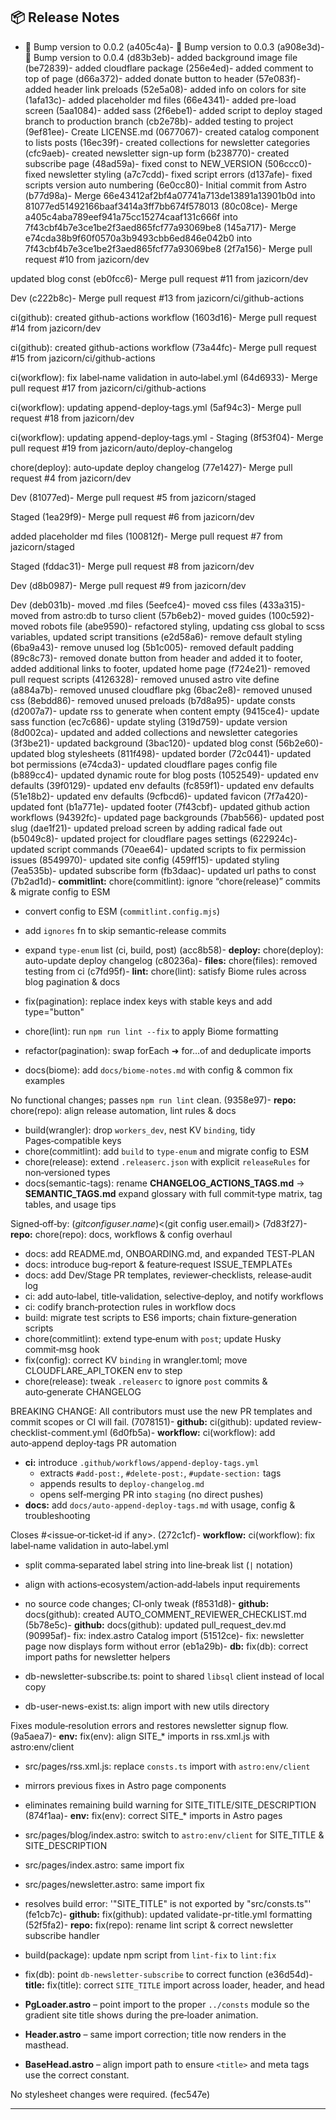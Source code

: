 ## 📦 Release Notes


- 🔢 Bump version to 0.0.2 (a405c4a)- 🔢 Bump version to 0.0.3 (a908e3d)- 🔢 Bump version to 0.0.4 (d83b3eb)- added background image file (be72839)- added cloudflare package (256e4ed)- added comment to top of page (d66a372)- added donate button to header (57e083f)- added header link preloads (52e5a08)- added info on colors for site (1afa13c)- added placeholder md files (66e4341)- added pre-load screen (5aa1084)- added sass (2f6ebe1)- added script to deploy staged branch to production branch (cb2e78b)- added testing to project (9ef81ee)- Create LICENSE.md (0677067)- created catalog component to lists posts (16ec39f)- created collections for newsletter categories (cfc9aeb)- created newsletter sign-up form (b238770)- created subscribe page (48ad59a)- fixed const to NEW_VERSION (506ccc0)- fixed newsletter styling (a7c7cdd)- fixed script errors (d137afe)- fixed scripts version auto numbering (6e0cc80)- Initial commit from Astro (b77d98a)- Merge 66e43412af2bf4a07741a713de13891a13901b0d into 81077ed51492166baaf3414a3ff7bb674f578013 (80c08ce)- Merge a405c4aba789eef941a75cc15274caaf131c666f into 7f43cbf4b7e3ce1be2f3aed865fcf77a93069be8 (145a717)- Merge e74cda38b9f60f0570a3b9493cbb6ed846e042b0 into 7f43cbf4b7e3ce1be2f3aed865fcf77a93069be8 (2f7a156)- Merge pull request #10 from jazicorn/dev

updated blog const (eb0fcc6)- Merge pull request #11 from jazicorn/dev

Dev (c222b8c)- Merge pull request #13 from jazicorn/ci/github-actions

ci(github): created github-actions workflow (1603d16)- Merge pull request #14 from jazicorn/dev

ci(github): created github-actions workflow (73a44fc)- Merge pull request #15 from jazicorn/ci/github-actions

ci(workflow): fix label‑name validation in auto‑label.yml (64d6933)- Merge pull request #17 from jazicorn/ci/github-actions

ci(workflow): updating append-deploy‑tags.yml (5af94c3)- Merge pull request #18 from jazicorn/dev

ci(workflow): updating append-deploy‑tags.yml - Staging (8f53f04)- Merge pull request #19 from jazicorn/auto/deploy-changelog

chore(deploy): auto‑update deploy changelog (77e1427)- Merge pull request #4 from jazicorn/dev

Dev (81077ed)- Merge pull request #5 from jazicorn/staged

Staged (1ea29f9)- Merge pull request #6 from jazicorn/dev

added placeholder md files (100812f)- Merge pull request #7 from jazicorn/staged

Staged (fddac31)- Merge pull request #8 from jazicorn/dev

Dev (d8b0987)- Merge pull request #9 from jazicorn/dev

Dev (deb031b)- moved .md files (5eefce4)- moved css files (433a315)- moved from astro:db to turso client (57b6eb2)- moved guides (100c592)- moved robots file (abe9590)- refactored styling, updating css global to scss variables, updated script transitions (e2d58a6)- remove default styling (6ba9a43)- remove unused log (5b1c005)- removed default padding (89c8c73)- removed donate button from header and added it to footer, added additional links to footer, updated home page (f724e21)- removed pull request scripts (4126328)- removed unused astro vite define (a884a7b)- removed unused cloudflare pkg (6bac2e8)- removed unused css (8ebdd86)- removed unused preloads (b7d8a95)- update consts (d2007a7)- update rss to generate when content empty (9415ce4)- update sass function (ec7c686)- update styling (319d759)- update version (8d002ca)- updated and added collections and newsletter categories (3f3be21)- updated background (3bac120)- updated blog const (56b2e60)- updated blog stylesheets (811f498)- updated border (72c0441)- updated bot permissions (e74cda3)- updated cloudflare pages config file (b889cc4)- updated dynamic route for blog posts (1052549)- updated env defaults (39f0129)- updated env defaults (fc859f1)- updated env defaults (51e18b2)- updated env defaults (9cfbcd6)- updated favicon (7f7a420)- updated font (b1a771e)- updated footer (7f43cbf)- updated github action workflows (94392fc)- updated page backgrounds (7bab566)- updated post slug (dae1f21)- updated preload screen by adding radical fade out (b5049c8)- updated project for cloudflare pages settings (622924c)- updated script commands (70eae64)- updated scripts to fix permission issues (8549970)- updated site config (459ff15)- updated styling (7ea535b)- updated subscribe form (fb3daac)- updated url paths to const (7b2ad1d)- **commitlint:** chore(commitlint): ignore “chore(release)” commits & migrate config to ESM

* convert config to ESM (`commitlint.config.mjs`)
* add `ignores` fn to skip semantic‑release commits
* expand `type‑enum` list (ci, build, post) (acc8b58)- **deploy:** chore(deploy): auto-update deploy changelog (c80236a)- **files:** chore(files): removed testing from ci (c7fd95f)- **lint:** chore(lint): satisfy Biome rules across blog pagination & docs

* fix(pagination): replace index keys with stable keys and add type="button"
* chore(lint): run `npm run lint --fix` to apply Biome formatting
* refactor(pagination): swap forEach ➜ for…of and deduplicate imports
* docs(biome): add `docs/biome-notes.md` with config & common fix examples

No functional changes; passes `npm run lint` clean. (9358e97)- **repo:** chore(repo): align release automation, lint rules & docs

* build(wrangler): drop `workers_dev`, nest KV `binding`, tidy Pages‑compatible keys
* chore(commitlint): add `build` to `type‑enum` and migrate config to ESM
* chore(release): extend `.releaserc.json` with explicit `releaseRules` for non‑versioned types
* docs(semantic-tags): rename **CHANGELOG_ACTIONS_TAGS.md** → **SEMANTIC_TAGS.md**
  expand glossary with full commit‑type matrix, tag tables, and usage tips

Signed‑off‑by: $(git config user.name) <$(git config user.email)> (7d83f27)- **repo:** chore(repo): docs, workflows & config overhaul

* docs: add README.md, ONBOARDING.md, and expanded TEST‑PLAN
* docs: introduce bug‑report & feature‑request ISSUE_TEMPLATEs
* docs: add Dev/Stage PR templates, reviewer‑checklists, release‑audit log
* ci: add auto‑label, title‑validation, selective‑deploy, and notify workflows
* ci: codify branch‑protection rules in workflow docs
* build: migrate test scripts to ES6 imports; chain fixture‑generation scripts
* chore(commitlint): extend type‑enum with `post`; update Husky commit‑msg hook
* fix(config): correct KV `binding` in wrangler.toml; move CLOUDFLARE_API_TOKEN env to step
* chore(release): tweak `.releaserc` to ignore `post` commits & auto‑generate CHANGELOG

BREAKING CHANGE: All contributors must use the new PR templates and commit scopes or CI will fail. (7078151)- **github:** ci(github): updated review-checklist-comment.yml (6d0fb5a)- **workflow:** ci(workflow): add auto‑append deploy‑tags PR automation

* **ci:** introduce `.github/workflows/append-deploy-tags.yml`
  * extracts `#add-post:`, `#delete-post:`, `#update-section:` tags
  * appends results to `deploy‑changelog.md`
  * opens self‑merging PR into `staging` (no direct pushes)
* **docs:** add `docs/auto-append-deploy-tags.md` with usage, config & troubleshooting

Closes #<issue‑or‑ticket‑id if any>. (272c1cf)- **workflow:** ci(workflow): fix label‑name validation in auto‑label.yml

* split comma‑separated label string into line‑break list (`|` notation)
* align with actions‑ecosystem/action‑add‑labels input requirements
* no source code changes; CI‑only tweak (f8531d8)- **github:** docs(github): created AUTO_COMMENT_REVIEWER_CHECKLIST.md (5b78e5c)- **github:** docs(github): updated pull_request_dev.md (90995af)- fix: index.astro Catalog import (51512ce)- fix: newsletter page now displays form without error (eb1a29b)- **db:** fix(db): correct import paths for newsletter helpers

* db-newsletter-subscribe.ts: point to shared `libsql` client instead of local copy
* db-user-news-exist.ts: align import with new utils directory

Fixes module‑resolution errors and restores newsletter signup flow. (9a5aea7)- **env:** fix(env): align SITE_* imports in rss.xml.js with astro:env/client

* src/pages/rss.xml.js: replace `consts.ts` import with `astro:env/client`
* mirrors previous fixes in Astro page components
* eliminates remaining build warning for SITE_TITLE/SITE_DESCRIPTION (874f1aa)- **env:** fix(env): correct SITE_* imports in Astro pages

* src/pages/blog/index.astro: switch to `astro:env/client` for SITE_TITLE & SITE_DESCRIPTION
* src/pages/index.astro: same import fix
* src/pages/newsletter.astro: same import fix
* resolves build error: '"SITE_TITLE" is not exported by "src/consts.ts"' (fe1cb7c)- **github:** fix(github): updated validate-pr-title.yml formatting (52f5fa2)- **repo:** fix(repo): rename lint script & correct newsletter subscribe handler

* build(package): update npm script from `lint-fix` to `lint:fix`
* fix(db): point `db-newsletter-subscribe` to correct function (e36d54d)- **title:** fix(title): correct `SITE_TITLE` import across loader, header, and head

* **PgLoader.astro** – point import to the proper `../consts` module so the
  gradient site title shows during the pre‑loader animation.
* **Header.astro** – same import correction; title now renders in the masthead.
* **BaseHead.astro** – align import path to ensure `<title>` and meta tags use
  the correct constant.

No stylesheet changes were required. (fec547e)

---
